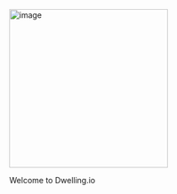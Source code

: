 <img width="285" alt="image" src="https://github.com/Sanchit2809/Dwelling.io/assets/97045170/596d460b-5774-43cc-95b9-49910bafe408">




Welcome to Dwelling.io
